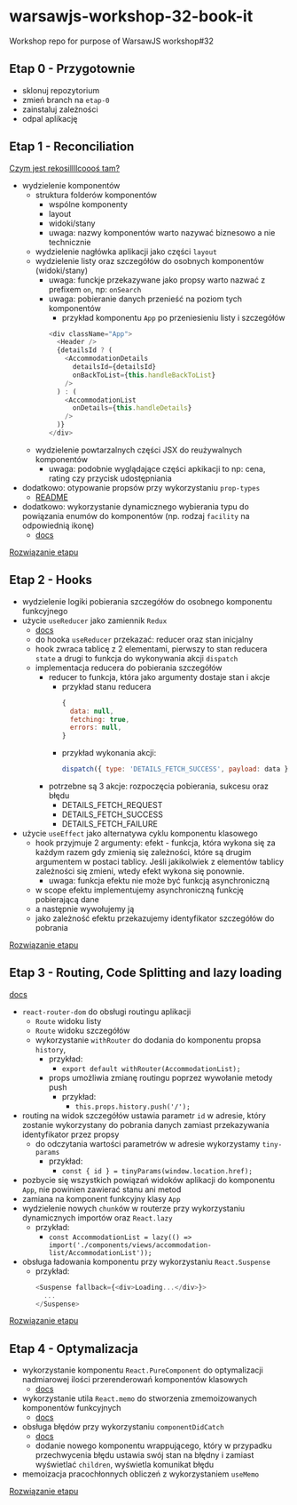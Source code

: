 # warsawjs-workshop-32-book-it
Workshop repo for purpose of WarsawJS workshop#32

## Etap 0 - Przygotownie

* sklonuj repozytorium
* zmień branch na `etap-0`
* zainstaluj zależności
* odpal aplikację

## Etap 1 - Reconciliation

[Czym jest rekosillllcoooś tam?](https://reactjs.org/docs/reconciliation.html)

* wydzielenie komponentów
  * struktura folderów komponentów
    * wspólne komponenty
    * layout
    * widoki/stany
    * uwaga: nazwy komponentów warto nazywać biznesowo a nie technicznie
  * wydzielenie nagłówka aplikacji jako części `layout`
  * wydzielenie listy oraz szczegółów do osobnych komponentów (widoki/stany)
    * uwaga: funckje przekazywane jako propsy warto nazwać z prefixem `on`, np: `onSearch`
    * uwaga: pobieranie danych przenieść na poziom tych komponentów
      * przykład komponentu `App` po przeniesieniu listy i szczegółów
      ```javascript
      <div className="App">
        <Header />
        {detailsId ? (
          <AccommodationDetails
            detailsId={detailsId}
            onBackToList={this.handleBackToList}
          />
        ) : (
          <AccommodationList
            onDetails={this.handleDetails}
          />
        )}
      </div>
      ```
  * wydzielenie powtarzalnych części JSX do reużywalnych komponentów
    * uwaga: podobnie wyglądające części apkikacji to np: cena, rating czy przycisk udostępniania
* dodatkowo: otypowanie propsów przy wykorzystaniu `prop-types`
  * [README](https://www.npmjs.com/package/prop-types)
* dodatkowo: wykorzystanie dynamicznego wybierania typu do powiązania enumów do komponentów (np. rodzaj `facility` na odpowiednią ikonę)
  * [docs](https://reactjs.org/docs/jsx-in-depth.html#choosing-the-type-at-runtime)

[Rozwiązanie etapu](https://github.com/G3F4/warsawjs-workshop-32-book-it/compare/etap-0...etap-1?expand=1)

## Etap 2 - Hooks

* wydzielenie logiki pobierania szczegółów do osobnego komponentu funkcyjnego
* użycie `useReducer` jako zamiennik `Redux`
  * [docs](https://reactjs.org/docs/hooks-reference.html#usereducer)
  * do hooka `useReducer` przekazać: reducer oraz stan inicjalny
  * hook zwraca tablicę z 2 elementami, pierwszy to stan reducera `state` a drugi to funkcja do wykonywania akcji `dispatch`
  * implementacja reducera do pobierania szczegółów
    * reducer to funkcja, która jako argumenty dostaje stan i akcje
      * przykład stanu reducera
        ```javascript
        {
          data: null,
          fetching: true,
          errors: null,
        }
        ```
      * przykład wykonania akcji:
        ```javascript
        dispatch({ type: 'DETAILS_FETCH_SUCCESS', payload: data });
        ```
    * potrzebne są 3 akcje: rozpoczęcia pobierania, sukcesu oraz błędu
      * DETAILS_FETCH_REQUEST
      * DETAILS_FETCH_SUCCESS
      * DETAILS_FETCH_FAILURE
* użycie `useEffect` jako alternatywa cyklu komponentu klasowego
  * hook przyjmuje 2 argumenty: efekt - funkcja, która wykona się za każdym razem gdy zmienią się zależności, które są drugim argumentem w postaci tablicy. Jeśli jakikolwiek z elementów tablicy zależności się zmieni, wtedy efekt wykona się ponownie.
    * uwaga: funkcja efektu nie może być funkcją asynchroniczną
  * w scope efektu implementujemy asynchroniczną funkcję pobierającą dane
  * a następnie wywołujemy ją
  * jako zależność efektu przekazujemy identyfikator szczegółów do pobrania

[Rozwiązanie etapu](https://github.com/G3F4/warsawjs-workshop-32-book-it/compare/etap-1...etap-2?expand=1)

## Etap 3 - Routing, Code Splitting and lazy loading
[docs](https://reactjs.org/docs/code-splitting.html)

* `react-router-dom` do obsługi routingu aplikacji
  * `Route` widoku listy
  * `Route` widoku szczegółów
  * wykorzystanie `withRouter` do dodania do komponentu propsa `history`,
    * przykład:
      * `export default withRouter(AccommodationList);`
    * props umożliwia zmianę routingu poprzez wywołanie metody push
      * przykład:
        * `this.props.history.push('/');`
* routing na widok szczegółów ustawia parametr `id` w adresie, który zostanie wykorzystany do pobrania danych zamiast przekazywania identyfikator przez propsy
  * do odczytania wartości parametrów w adresie wykorzystamy `tiny-params`
    * przykład: 
      * `const { id } = tinyParams(window.location.href);`
* pozbycie się wszystkich powiązań widoków aplikacji do komponentu `App`, nie powinien zawierać stanu ani metod
* zamiana na komponent funkcyjny klasy `App`
* wydzielenie nowych `chunk`ów w routerze przy wykorzystaniu dynamicznych importów oraz `React.lazy`
  * przykład:
    * `const AccommodationList = lazy(() => import('./components/views/accommodation-list/AccommodationList'));`
* obsługa ładowania komponentu przy wykorzystaniu `React.Suspense`
  * przykład:
    ```javascript
    <Suspense fallback={<div>Loading...</div>}>
      ...
    </Suspense>
    ```
[Rozwiązanie etapu](https://github.com/G3F4/warsawjs-workshop-32-book-it/compare/etap-2...etap-3?expand=1)

## Etap 4 - Optymalizacja

* wykorzystanie komponentu `React.PureComponent` do optymalizacji nadmiarowej ilości przerenderowań komponentów klasowych
  * [docs](https://reactjs.org/docs/react-api.html#reactpurecomponent)
* wykorzystanie utila `React.memo` do stworzenia zmemoizowanych komponentów funkcyjnych
  * [docs](https://reactjs.org/docs/react-api.html#reactmemo)
* obsługa błędów przy wykorzystaniu `componentDidCatch`
  * [docs](https://reactjs.org/docs/react-component.html#componentdidcatch)
  * dodanie nowego komponentu wrappującego, który w przypadku przechwycenia błędu ustawia swój stan na błędny i zamiast wyświetlać `children`, wyświetla komunikat błędu
* memoizacja pracochłonnych obliczeń z wykorzystaniem `useMemo`

[Rozwiązanie etapu](https://github.com/G3F4/warsawjs-workshop-32-book-it/compare/etap-3...etap-4?expand=1)
